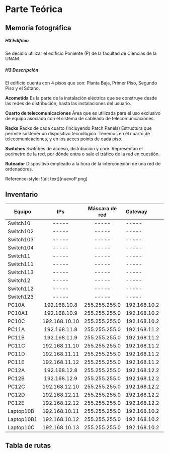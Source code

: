 Parte Teórica
=============

Memoria fotográfica
-------------------

##### H3 Edificio
Se decidió utilizar el edificio Poniente (P) de la facultad de Ciencias de la
UNAM.

##### H3 Descripción
El edificio cuenta con 4 pisos que son: Planta Baja, Primer Piso, Segundo Piso y
el Sótano.

**Acometida**  Es la parte de la instalación eléctrica que se construye desde las
redes de distribución, hasta las instalaciones del usuario.

**Cuarto de telecomunicaciones** Área que es utilizada para el uso exclusivo de
equipo asociado  con el sistema de cableado de telecomunicaciones.

**Racks** Racks de cada cuarto (Incluyendo Patch Panels) Estructura que permite
sostener un dispositivo tecnológico. Tenemos en el cuarto de telecomunicaciones, 
y en los acces points de cada piso.

**Switches** Switches de acceso, distribución y core. Representan el perímetro
de la red, por dónde entra o sale el tráfico de la red en cuestión.

**Ruteador** Dispositivo empleado a la hora de la interconexión de una red de
ordenadores.

Reference-style: 
![alt text][nuevoP.png]

Inventario
----------

|Equipo | IPs | Máscara de red | Gateway | VLAN |
| ----- |:---:|:--------------:|:--------| ----:|
Switch10 | -----  | ----- | ----- | 10
Switch102| -----  | ----- | ----- | 10
Switch103| -----  | ----- | ----- | 10
Switch104| -----  | ----- | ----- | 10
Switch11 | -----  | ----- | ----- | 11
Switch111| -----  | ----- | ----- | 11
Switch113| -----  | ----- | ----- | 11
Switch12 | -----  | ----- | ----- | 12
Switch112| -----  | ----- | ----- | 12
Switch123| -----  | ----- | ----- | 12
PC10A  | 192.168.10.8  | 255.255.255.0 | 192.168.10.2 | 10 
PC10A1 | 192.168.10.9  | 255.255.255.0 | 192.168.10.2 | 10
PC10C  | 192.168.10.10 | 255.255.255.0 | 192.168.10.2 | 10
PC11A  | 192.168.11.8  | 255.255.255.0 | 192.168.11.2 | 11
PC11B  | 192.168.11.9  | 255.255.255.0 | 192.168.11.2 | 11
PC11C  | 192.168.11.10 | 255.255.255.0 | 192.168.11.2 | 11
PC11D  | 192.168.11.11 | 255.255.255.0 | 192.168.11.2 | 11
PC11E  | 192.168.11.12 | 255.255.255.0 | 192.168.11.2 | 11
PC12A  | 192.168.12.8  | 255.255.255.0 | 192.168.12.2 | 12
PC12B  | 192.168.12.9  | 255.255.255.0 | 192.168.12.2 | 12
PC12C  | 192.168.12.10 | 255.255.255.0 | 192.168.12.2 | 12
PC12D  | 192.168.12.11 | 255.255.255.0 | 192.168.12.2 | 12
PC12E  | 192.168.12.12 | 255.255.255.0 | 192.168.12.2 | 12
Laptop10B  | 192.168.10.11 | 255.255.255.0 | 192.168.10.2 | 10
Laptop10B1  | 192.168.10.12 | 255.255.255.0 | 192.168.10.2 | 10
Laptop10C  | 192.168.10.13 | 255.255.255.0 | 192.168.10.2 | 10
    
Tabla de rutas
--------------

